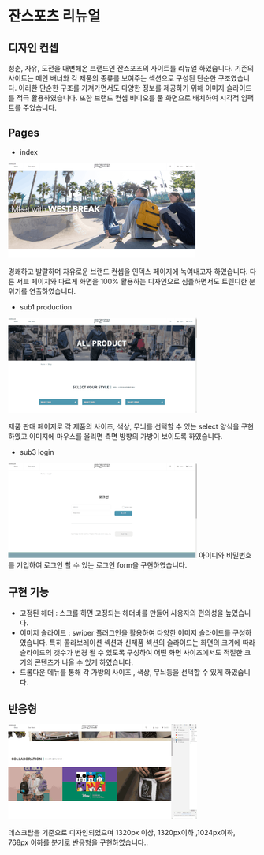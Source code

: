 # 잔스포츠 리뉴얼

## 디자인 컨셉

청춘, 자유, 도전을 대변해온 브랜드인 잔스포츠의 사이트를 리뉴얼 하였습니다. 기존의 사이트는 메인 배너와 각 제품의 종류를 보여주는 섹션으로 구성된 단순한 구조였습니다. 이러한 단순한 구조를 가져가면서도 다양한 정보를 제공하기 위해 이미지 슬라이드를 적극 활용하였습니다. 또한 브랜드 컨셉 비디오를 풀 화면으로 배치하여 시각적 임팩트를 주었습니다.

## Pages

- index

![잔스포츠 인덱스 페이지 gif](./images/README/jansport_index.gif "잔스포츠 인덱스 페이지")

경쾌하고 발랄하며 자유로운 브랜드 컨셉을 인덱스 페이지에 녹여내고자 하였습니다. 다른 서브 페이지와 다르게 화면을 100% 활용하는 디자인으로 심플하면서도 트렌디한 분위기를 연출하였습니다.

- sub1 production

![잔스포츠 제품 페이지 gif](./images/README/jansport_sub1.gif "잔스포츠 제품 페이지")

제품 판매 페이지로 각 제품의 사이즈, 색상, 무늬를 선택할 수 있는 select 양식을 구현하였고 이미지에 마우스를 올리면 측면 방향의 가방이 보이도록 하였습니다.

- sub3 login

![잔스포츠 로그인 페이지 gif](./images/README/jansport_sub3.gif "잔스포츠 로그인 페이지")
아이디와 비밀번호를 기입하여 로그인 할 수 있는 로그인 form을 구현하였습니다.

## 구현 기능

- 고정된 헤더 : 스크롤 하면 고정되는 헤더바를 만들어 사용자의 편의성을 높였습니다.
- 이미지 슬라이드 : swiper 플러그인을 활용하여 다양한 이미지 슬라이드를 구성하였습니다. 특히 콜라보레이션 섹션과 신제품 섹션의 슬라이드는 화면의 크기에 따라 슬라이드의 갯수가 변경 될 수 있도록 구성하여 어떤 화면 사이즈에서도 적절한 크기의 콘텐츠가 나올 수 있게 하였습니다.
- 드롭다운 메뉴를 통해 각 가방의 사이즈 , 색상, 무늬등을 선택할 수 있게 하였습니다.

## 반응형

![잔스포츠 미디어 쿼리 gif](./images/README/jansport_media-query.gif "잔스포츠 미디어 쿼리")

데스크탑을 기준으로 디자인되었으며 1320px 이상, 1320px이하 ,1024px이하, 768px 이하를 분기로 반응형을 구현하였습니다..
